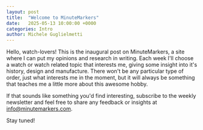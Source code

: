 ```yaml
---
layout: post
title:  "Welcome to MinuteMarkers"
date:   2025-05-13 10:00:00 +0000
categories: Intro
author: Michele Guglielmetti
---
```


Hello, watch-lovers! This is the inaugural post on MinuteMarkers, a site where I can put my opinions and research in writing. Each week I'll choose a watch or watch related topic that interests me, giving some insight into it's history, design and manufacture. There won't be any particular type of order, just what interests me in the moment, but it will always be something that teaches me a little more about this awesome hobby.

If that sounds like something you'd find interesting, subscribe to the weekly newsletter and feel free to share any feedback or insights at info@minutemarkers.com. 

Stay tuned!
